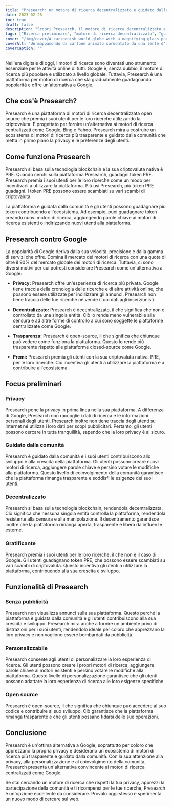 ```yaml
---
title: "Presearch: un motore di ricerca decentralizzato e guidato dalla comunità"
date: 2023-02-26
toc: true
draft: false
description: "Scopri Presearch, il motore di ricerca decentralizzato e guidato dalla comunità che premia gli utenti con criptovaluta e rispetta la loro privacy."
tags: ["Ricerca preliminare", "motore di ricerca decentralizzato", "guidato dalla comunità", "premi in criptovaluta", "intimità", "alternativa a Google", "tecnologia blockchain", "open-source", "esperienza di ricerca personalizzabile", "Nessuna pubblicità", "Tag ottimizzati SEO", "ecosistema dei motori di ricerca", "privacy in internet", "motore di ricerca trasparente", "ricerche incentivate", "mercato globale dei motori di ricerca", "blockchain", "riservatezza digitale", "riservatezza in linea", "decentramento"]
cover: "/img/cover/A_cartoonish_world_globe_with_a_magnifying_glass.png"
coverAlt: "Un mappamondo da cartone animato sormontato da una lente d'ingrandimento che simboleggia la piattaforma Presearch come motore di ricerca decentralizzato e guidato dalla comunità"
coverCaption: ""
---
```


Nell'era digitale di oggi, i motori di ricerca sono diventati uno strumento essenziale per le attività online di tutti. Google è, senza dubbio, il motore di ricerca più popolare e utilizzato a livello globale. Tuttavia, Presearch è una piattaforma per motori di ricerca che sta gradualmente guadagnando popolarità e offre un'alternativa a Google.

## Che cos'è Presearch?

Presearch è una piattaforma di motori di ricerca decentralizzata open source che premia i suoi utenti per le loro ricerche utilizzando la criptovaluta. È progettato per fornire un'alternativa ai motori di ricerca centralizzati come Google, Bing e Yahoo. Presearch mira a costruire un ecosistema di motori di ricerca più trasparente e guidato dalla comunità che metta in primo piano la privacy e le preferenze degli utenti.

## Come funziona Presearch

Presearch si basa sulla tecnologia blockchain e la sua criptovaluta nativa è PRE. Quando cerchi sulla piattaforma Presearch, guadagni token PRE. Presearch premia i suoi utenti per le loro ricerche come un modo per incentivarli a utilizzare la piattaforma. Più usi Presearch, più token PRE guadagni. I token PRE possono essere scambiati su vari scambi di criptovaluta.

La piattaforma è guidata dalla comunità e gli utenti possono guadagnare più token contribuendo all'ecosistema. Ad esempio, puoi guadagnare token creando nuovi motori di ricerca, aggiungendo parole chiave ai motori di ricerca esistenti o indirizzando nuovi utenti alla piattaforma.

## Presearch contro Google

La popolarità di Google deriva dalla sua velocità, precisione e dalla gamma di servizi che offre. Domina il mercato dei motori di ricerca con una quota di oltre il 90% del mercato globale dei motori di ricerca. Tuttavia, ci sono diversi motivi per cui potresti considerare Presearch come un'alternativa a Google:

- **Privacy:** Presearch offre un'esperienza di ricerca più privata. Google tiene traccia della cronologia delle ricerche e di altre attività online, che possono essere utilizzate per indirizzare gli annunci. Presearch non tiene traccia delle tue ricerche né vende i tuoi dati agli inserzionisti.

- **Decentralizzato:** Presearch è decentralizzato, il che significa che non è controllato da una singola entità. Ciò lo rende meno vulnerabile alla censura e ad altre forme di controllo a cui sono soggette le piattaforme centralizzate come Google.

- **Trasparenza:** Presearch è open-source, il che significa che chiunque può vedere come funziona la piattaforma. Questo lo rende più trasparente rispetto alle piattaforme closed-source come Google.

- **Premi:** Presearch premia gli utenti con la sua criptovaluta nativa, PRE, per le loro ricerche. Ciò incentiva gli utenti a utilizzare la piattaforma e a contribuire all'ecosistema.

## Focus preliminari

### Privacy

Presearch pone la privacy in prima linea nella sua piattaforma. A differenza di Google, Presearch non raccoglie i dati di ricerca e le informazioni personali degli utenti. Presearch inoltre non tiene traccia degli utenti su Internet né utilizza i loro dati per scopi pubblicitari. Pertanto, gli utenti possono cercare in tutta tranquillità, sapendo che la loro privacy è al sicuro.

### Guidato dalla comunità

Presearch è guidato dalla comunità e i suoi utenti contribuiscono allo sviluppo e alla crescita della piattaforma. Gli utenti possono creare nuovi motori di ricerca, aggiungere parole chiave e persino votare le modifiche alla piattaforma. Questo livello di coinvolgimento della comunità garantisce che la piattaforma rimanga trasparente e soddisfi le esigenze dei suoi utenti.

### Decentralizzato

Presearch si basa sulla tecnologia blockchain, rendendola decentralizzata. Ciò significa che nessuna singola entità controlla la piattaforma, rendendola resistente alla censura e alla manipolazione. Il decentramento garantisce inoltre che la piattaforma rimanga aperta, trasparente e libera da influenze esterne.

### Gratificante

Presearch premia i suoi utenti per le loro ricerche, il che non è il caso di Google. Gli utenti guadagnano token PRE, che possono essere scambiati su vari scambi di criptovaluta. Questo incentiva gli utenti a utilizzare la piattaforma, contribuendo alla sua crescita e sviluppo.

## Funzionalità di Presearch

### Senza pubblicità

Presearch non visualizza annunci sulla sua piattaforma. Questo perché la piattaforma è guidata dalla comunità e gli utenti contribuiscono alla sua crescita e sviluppo. Presearch mira anche a fornire un ambiente privo di distrazioni per i suoi utenti, rendendolo ideale per coloro che apprezzano la loro privacy e non vogliono essere bombardati da pubblicità.

### Personalizzabile

Presearch consente agli utenti di personalizzare la loro esperienza di ricerca. Gli utenti possono creare i propri motori di ricerca, aggiungere parole chiave ai motori esistenti e persino votare le modifiche alla piattaforma. Questo livello di personalizzazione garantisce che gli utenti possano adattare la loro esperienza di ricerca alle loro esigenze specifiche.

### Open source

Presearch è open-source, il che significa che chiunque può accedere al suo codice e contribuire al suo sviluppo. Ciò garantisce che la piattaforma rimanga trasparente e che gli utenti possano fidarsi delle sue operazioni.

## Conclusione

Presearch è un'ottima alternativa a Google, soprattutto per coloro che apprezzano la propria privacy e desiderano un ecosistema di motori di ricerca più trasparente e guidato dalla comunità. Con la sua attenzione alla privacy, alla personalizzazione e al coinvolgimento della comunità, Presearch presenta un'alternativa convincente ai motori di ricerca centralizzati come Google.

Se stai cercando un motore di ricerca che rispetti la tua privacy, apprezzi la partecipazione della comunità e ti ricompensi per le tue ricerche, Presearch è un'opzione eccellente da considerare. Provalo oggi stesso e sperimenta un nuovo modo di cercare sul web.
